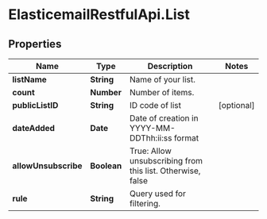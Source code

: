 # ElasticemailRestfulApi.List

## Properties
Name | Type | Description | Notes
------------ | ------------- | ------------- | -------------
**listName** | **String** | Name of your list. | 
**count** | **Number** | Number of items. | 
**publicListID** | **String** | ID code of list | [optional] 
**dateAdded** | **Date** | Date of creation in YYYY-MM-DDThh:ii:ss format | 
**allowUnsubscribe** | **Boolean** | True: Allow unsubscribing from this list. Otherwise, false | 
**rule** | **String** | Query used for filtering. | 


